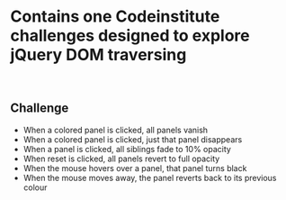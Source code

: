 # Contains one Codeinstitute challenges designed to explore jQuery DOM traversing

<br>

## Challenge

- When a colored panel is clicked, all panels vanish
- When a colored panel is clicked, just that panel disappears
- When a panel is clicked, all siblings fade to 10% opacity
- When reset is clicked, all panels revert to full opacity
- When the mouse hovers over a panel, that panel turns black
- When the mouse moves away, the panel reverts back to its previous colour